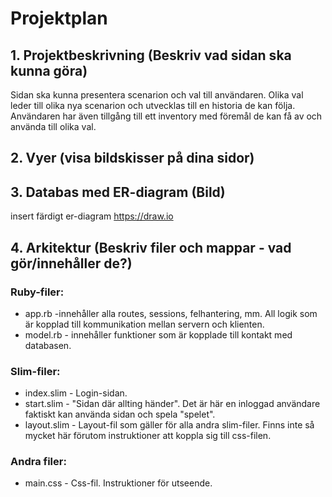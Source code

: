 # Projektplan

## 1. Projektbeskrivning (Beskriv vad sidan ska kunna göra)
Sidan ska kunna presentera scenarion och val till användaren. Olika val leder till olika nya scenarion och utvecklas till en historia de kan följa. Användaren har även tillgång till ett inventory med föremål de kan få av och använda till olika val.
## 2. Vyer (visa bildskisser på dina sidor)
## 3. Databas med ER-diagram (Bild)
insert färdigt er-diagram
https://draw.io
## 4. Arkitektur (Beskriv filer och mappar - vad gör/innehåller de?)
### Ruby-filer:
- app.rb -innehåller alla routes, sessions, felhantering, mm. All logik som är kopplad till kommunikation mellan servern och klienten.
- model.rb - innehåller funktioner som är kopplade till kontakt med databasen. 
### Slim-filer:
- index.slim - Login-sidan.
- start.slim - "Sidan där allting händer". Det är här en inloggad användare faktiskt kan använda sidan och spela "spelet".
- layout.slim - Layout-fil som gäller för alla andra slim-filer. Finns inte så mycket här förutom instruktioner att koppla sig till css-filen.
### Andra filer:
- main.css - Css-fil. Instruktioner för utseende.
